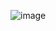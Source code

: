 ![image](https://user-images.githubusercontent.com/89542446/184461507-ca920dce-8228-4705-988f-868ad7e8f93c.png)
